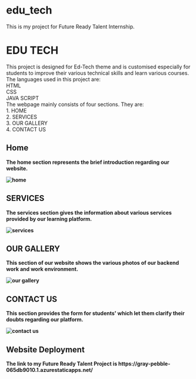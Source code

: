 # edu_tech
This is my project for Future Ready Talent Internship.
<h1>EDU TECH</h1>
This project is designed for Ed-Tech theme and is customised especially for students to improve their various technical skills and learn various courses. <br>
The languages used in this project are: <br>
HTML <br>
CSS <br>
JAVA SCRIPT <br>
The webpage mainly consists of four sections. They are: <br>
1. HOME <br>
2. SERVICES <br>
3. OUR GALLERY <br>
4. CONTACT US <br>
<b> 
<h2>Home</h2>
The home section represents the brief introduction regarding our website. <br>

![home](https://user-images.githubusercontent.com/111048503/185404960-12859320-7764-430b-9344-2cb3689b6aad.png) <br>

<h2>SERVICES</h2> The services section gives the information about various services provided by our learning platform. <br>

![services](https://user-images.githubusercontent.com/111048503/185405542-5e595c60-5556-44dc-aba1-eb881ee968e1.png) <br>

<h2>OUR GALLERY</h2> This section of our website shows the various photos of our backend work and work environment. <br>

![our gallery](https://user-images.githubusercontent.com/111048503/185406193-8cf2a4d9-3431-49d5-8557-3dd931081257.png) <br>

<h2>CONTACT US</h2> This section provides the  form for students' which let them clarify their doubts regarding our platform. <br>

![contact us](https://user-images.githubusercontent.com/111048503/185406928-9dbb5385-dcd6-4de7-aefa-c7346a0cd82c.png) <br>

<h2>Website Deployment</h2>
The link to my Future Ready Talent Project is https://gray-pebble-065db9010.1.azurestaticapps.net/ 



